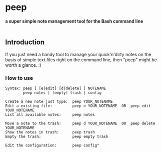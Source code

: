 # peep
**a super simple note management tool for the Bash command line**
<br />
<br />
## Introduction
If you just need a handy tool to manage your quick'n'dirty notes on the basis of simple text files right on the command line, then "peep" might be worth a glance. :)

### How to use
    Syntax: peep [ [e|edit] [d|delete] ] NOTENAME
            peep notes | [empty] trash | config

    Create a new note just type:  peep YOUR_NOTENAME
    Edit a existing file:         peep e YOUR_NOTENAME  OR  peep edit YOUR_NOTENAME
    List all available notes:     peep notes

    Move a note to the trash:     peep d YOUR_NOTENAME  OR  peep delete YOUR_NOTENAME
    Show the notes in trash:      peep trash
    Empty the trash:              peep empty trash

    Edit the configuration:       peep config"
